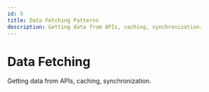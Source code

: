 ```yaml
---
id: 5
title: Data Fetching Patterns
description: Getting data from APIs, caching, synchronization.
---
```


# Data Fetching

Getting data from APIs, caching, synchronization.
